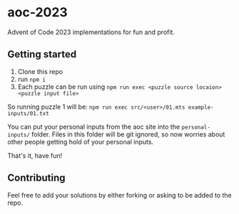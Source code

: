 # aoc-2023

Advent of Code 2023 implementations for fun and profit.

## Getting started

1. Clone this repo
2. run `npm i`
3. Each puzzle can be run using `npm run exec <puzzle source locaion> <puzzle input file>`

So running puzzle 1 will be:
`npm run exec src/<user>/01.mts example-inputs/01.txt`

You can put your personal inputs from the aoc site into the `personal-inputs/` folder. Files in this folder will be git ignored, so
now worries about other people getting hold of your personal inputs.

That's it, have fun!

## Contributing

Feel free to add your solutions by either forking or asking to be added to the repo.
